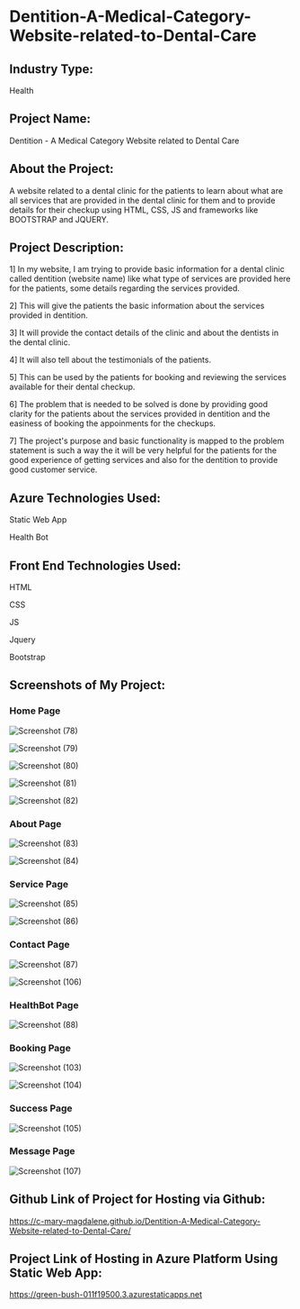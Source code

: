 # Dentition-A-Medical-Category-Website-related-to-Dental-Care
## Industry Type:
Health
## Project Name:
Dentition - A Medical Category Website related to Dental Care
## About the Project:
A website related to a dental clinic for the patients to learn about what are all services that are provided in the dental clinic for them and to provide details for their checkup using HTML, CSS, JS and frameworks like BOOTSTRAP and JQUERY.
## Project Description:
1] In my website, I am trying to provide basic information for a dental clinic called dentition
(website name) like what type of services are provided here for the patients, some details regarding the services provided. 

2] This will give the patients the basic information about the services provided in dentition. 

3] It will provide the contact details of the clinic and about the dentists in the dental clinic.

4] It will also tell about the testimonials of the patients. 

5] This can be used by the patients for booking and reviewing the services available for their dental checkup.

6] The problem that is needed to be solved is done by providing good clarity for the patients about the services provided in dentition and the easiness of booking the appoinments for the checkups.

7] The project's purpose and basic functionality is mapped to the problem statement is such a way the it will be very helpful for the patients for the good experience of getting services and also for the dentition to provide good customer service.
## Azure Technologies Used:
Static Web App

Health Bot
## Front End Technologies Used:
HTML

CSS

JS

Jquery

Bootstrap
## Screenshots of My Project:
### Home Page
![Screenshot (78)](https://github.com/C-Mary-Magdalene/Dentition-A-Medical-Category-Website-related-to-Dental-Care/assets/85544574/889587ae-a12c-4144-baa7-56bf54099968)

![Screenshot (79)](https://github.com/C-Mary-Magdalene/Dentition-A-Medical-Category-Website-related-to-Dental-Care/assets/85544574/2533ac8d-8bb2-4916-8edc-cec8b017a30f)

![Screenshot (80)](https://github.com/C-Mary-Magdalene/Dentition-A-Medical-Category-Website-related-to-Dental-Care/assets/85544574/04885c40-62ba-445c-bee8-fbee27cc408d)

![Screenshot (81)](https://github.com/C-Mary-Magdalene/Dentition-A-Medical-Category-Website-related-to-Dental-Care/assets/85544574/2b41b80c-b16a-402a-929a-26058d73ae16)

![Screenshot (82)](https://github.com/C-Mary-Magdalene/Dentition-A-Medical-Category-Website-related-to-Dental-Care/assets/85544574/a9e91033-e90e-4213-9aa2-72bb20047155)

### About Page
![Screenshot (83)](https://github.com/C-Mary-Magdalene/Dentition-A-Medical-Category-Website-related-to-Dental-Care/assets/85544574/fea1aa02-f8cb-46b9-acd8-bab4ee4fef77)

![Screenshot (84)](https://github.com/C-Mary-Magdalene/Dentition-A-Medical-Category-Website-related-to-Dental-Care/assets/85544574/9d1dd6a0-4477-4fec-baca-6ce45d13b303)

### Service Page
![Screenshot (85)](https://github.com/C-Mary-Magdalene/Dentition-A-Medical-Category-Website-related-to-Dental-Care/assets/85544574/5959c494-b7f6-4fdf-916b-6d098d4befc2)

![Screenshot (86)](https://github.com/C-Mary-Magdalene/Dentition-A-Medical-Category-Website-related-to-Dental-Care/assets/85544574/098920f7-8358-4dcc-9735-2d279ed8bce6)

### Contact Page
![Screenshot (87)](https://github.com/C-Mary-Magdalene/Dentition-A-Medical-Category-Website-related-to-Dental-Care/assets/85544574/13337ea0-774d-4111-9255-fbe73d173c51)

![Screenshot (106)](https://github.com/C-Mary-Magdalene/Dentition-A-Medical-Category-Website-related-to-Dental-Care/assets/85544574/cbc1d04f-e150-455e-8bce-886628aa16a0)

### HealthBot Page
![Screenshot (88)](https://github.com/C-Mary-Magdalene/Dentition-A-Medical-Category-Website-related-to-Dental-Care/assets/85544574/9c7f8c44-d1a5-4db8-b7e7-2b7fd54a7ba3)

### Booking Page
![Screenshot (103)](https://github.com/C-Mary-Magdalene/Dentition-A-Medical-Category-Website-related-to-Dental-Care/assets/85544574/431fb235-5f0f-46c1-b570-8b439e345411)

![Screenshot (104)](https://github.com/C-Mary-Magdalene/Dentition-A-Medical-Category-Website-related-to-Dental-Care/assets/85544574/49b5d2aa-c952-4e08-9890-7a6cda43c7b8)

### Success Page
![Screenshot (105)](https://github.com/C-Mary-Magdalene/Dentition-A-Medical-Category-Website-related-to-Dental-Care/assets/85544574/4fd52374-cb26-4d49-af09-496f5f5b3c26)

### Message Page
![Screenshot (107)](https://github.com/C-Mary-Magdalene/Dentition-A-Medical-Category-Website-related-to-Dental-Care/assets/85544574/b850a798-cec2-43f9-baba-a018c0817400)










## Github Link of Project for Hosting via Github:
https://c-mary-magdalene.github.io/Dentition-A-Medical-Category-Website-related-to-Dental-Care/
## Project Link of Hosting in Azure Platform Using Static Web App:
https://green-bush-011f19500.3.azurestaticapps.net









